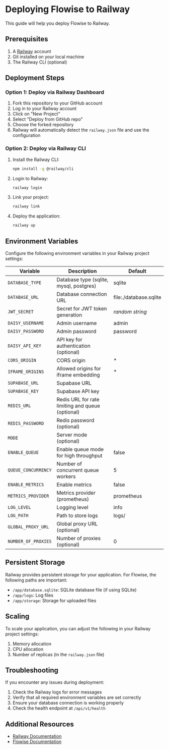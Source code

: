 # Deploying Flowise to Railway

This guide will help you deploy Flowise to Railway.

## Prerequisites

1. A [Railway](https://railway.app/) account
2. Git installed on your local machine
3. The Railway CLI (optional)

## Deployment Steps

### Option 1: Deploy via Railway Dashboard

1. Fork this repository to your GitHub account
2. Log in to your Railway account
3. Click on "New Project"
4. Select "Deploy from GitHub repo"
5. Choose the forked repository
6. Railway will automatically detect the `railway.json` file and use the configuration

### Option 2: Deploy via Railway CLI

1. Install the Railway CLI:
   ```bash
   npm install -g @railway/cli
   ```

2. Login to Railway:
   ```bash
   railway login
   ```

3. Link your project:
   ```bash
   railway link
   ```

4. Deploy the application:
   ```bash
   railway up
   ```

## Environment Variables

Configure the following environment variables in your Railway project settings:

| Variable | Description | Default |
|----------|-------------|---------|
| `DATABASE_TYPE` | Database type (sqlite, mysql, postgres) | sqlite |
| `DATABASE_URL` | Database connection URL | file:./database.sqlite |
| `JWT_SECRET` | Secret for JWT token generation | *random string* |
| `DAISY_USERNAME` | Admin username | admin |
| `DAISY_PASSWORD` | Admin password | password |
| `DAISY_API_KEY` | API key for authentication (optional) | |
| `CORS_ORIGIN` | CORS origin | * |
| `IFRAME_ORIGINS` | Allowed origins for iframe embedding | * |
| `SUPABASE_URL` | Supabase URL | |
| `SUPABASE_KEY` | Supabase API key | |
| `REDIS_URL` | Redis URL for rate limiting and queue (optional) | |
| `REDIS_PASSWORD` | Redis password (optional) | |
| `MODE` | Server mode (optional) | |
| `ENABLE_QUEUE` | Enable queue mode for high throughput | false |
| `QUEUE_CONCURRENCY` | Number of concurrent queue workers | 5 |
| `ENABLE_METRICS` | Enable metrics | false |
| `METRICS_PROVIDER` | Metrics provider (prometheus) | prometheus |
| `LOG_LEVEL` | Logging level | info |
| `LOG_PATH` | Path to store logs | logs/ |
| `GLOBAL_PROXY_URL` | Global proxy URL (optional) | |
| `NUMBER_OF_PROXIES` | Number of proxies (optional) | 0 |

## Persistent Storage

Railway provides persistent storage for your application. For Flowise, the following paths are important:

- `/app/database.sqlite`: SQLite database file (if using SQLite)
- `/app/logs`: Log files
- `/app/storage`: Storage for uploaded files

## Scaling

To scale your application, you can adjust the following in your Railway project settings:

1. Memory allocation
2. CPU allocation
3. Number of replicas (in the `railway.json` file)

## Troubleshooting

If you encounter any issues during deployment:

1. Check the Railway logs for error messages
2. Verify that all required environment variables are set correctly
3. Ensure your database connection is working properly
4. Check the health endpoint at `/api/v1/health`

## Additional Resources

- [Railway Documentation](https://docs.railway.app/)
- [Flowise Documentation](https://docs.flowiseai.com/)